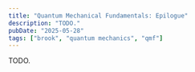```yaml
---
title: "Quantum Mechanical Fundamentals: Epilogue"
description: "TODO."
pubDate: "2025-05-28"
tags: ["brook", "quantum mechanics", "qmf"]
---
```

TODO.